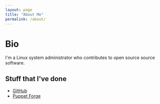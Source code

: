 ```yaml
---
layout: page
title: "About Me"
permalink: /about/
---
```

# Bio

I'm a Linux system administrator who contributes to open source source
software.

## Stuff that I've done

 * [GitHub](https://github.com/edgester)
 * [Puppet Forge](https://forge.puppetlabs.com/edgester)
